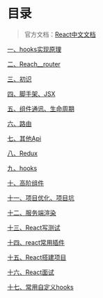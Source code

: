 # 目录> 官方文档：[React中文文档](https://zh-hans.reactjs.org/)[一、hooks实现原理](hooks实现原理.md)[二、Reach__router](Reach__router.md)[三、初识](react-01%20初识.md)[四、脚手架、JSX](react-02%20脚手架、JSX.md)[五、组件通讯、生命周期](react-03%20组件通讯、生命周期.md)[六、路由](react-04%20路由.md)[七、其他Api](react-05%20其他Api.md)[八、Redux](react-06%20Redux.md)[九、hooks](react-07%20hooks.md)[十、高阶组件](react-08%20高阶组件.md)[十一、项目优化、项目坑](react-09%20项目优化、项目坑.md)[十二、服务端渲染](react-10%20服务端渲染.md)[十三、React写测试](React写测试.md)[十四、react常用插件](react常用插件.md)[十五、React搭建项目](React搭建项目.md)[十六、React面试](React面试.md)[十七、常用自定义hooks](常用自定义hooks.md)